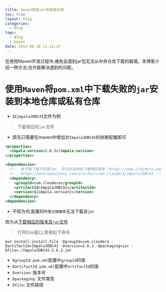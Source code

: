 ```yaml
---
title: maven安装jar到本地仓库
toc: true
layout: blog
categories:
  - Blog
tags:
  - Blog
  - maven
date: 2019-08-16 11:12:27
---
```

在使用Maven开发过程中,难免会遇到jar包无法从中央仓库下载的窘境。本博客介绍一种方法,也许能解决遇到的问题。
<!-- more -->

# 使用`Maven`将`pom.xml`中下载失败的`jar`安装到本地仓库或私有仓库

* 以`impalaJDBC41`文件为例

> 下载相应的`jar`文件

* 原先只需要在maven中增加对`ImpalaJDBC41`的依赖配置即可

```xml
<properties>
  <impala.version>2.6.3</impala.version>
</properties>

<dependencies>
  <!-- 有可能下载不到该Jar, 可以到该地址下载相应版本：https://www.cloudera.com/downloads/connectors/impala/jdbc/2-6-3.html -->
  <!-- https://mvnrepository.com/artifact/com.cloudera/ImpalaJDBC41 -->
  <dependency>
    <groupId>com.cloudera</groupId>
    <artifactId>ImpalaJDBC41</artifactId>
    <version>${impala.version}</version>
  </dependency>
<dependencies>
```

* 不知为何,配置的`阿里云镜像库`无法下载该`jar`

改为从<a href="https://www.cloudera.com/downloads/connectors/impala/jdbc/2-6-3.html" target="_blank">下载相应的版本及`jar`文件</a>

> 打开Dos窗口,使用如下命令

```dos
mvn install:install-file -DgroupId=com.cloudera -DartifactId=ImpalaJDBC41 -Dversion=2.6.3 -Dpackaging=jar -Dfile=./ImpalaJDBC41-2.6.3.jar
```

- `DgroupId`: `pom.xml`配置中`groupId`的值
- `DartifactId`: `pom.xml`配置中`artifactId`的值
- `Dversion`: 版本号
- `Dpackaging`: 文件类型
- `Dfile`: 文件路径

